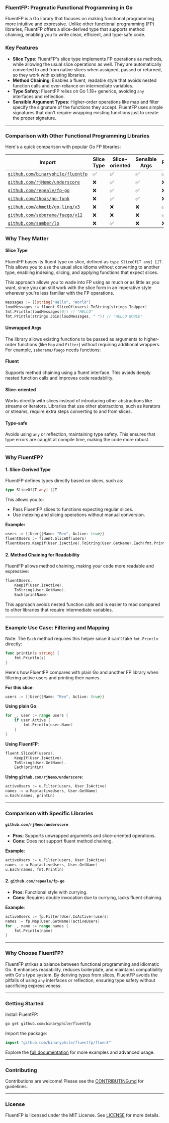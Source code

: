 ### FluentFP: Pragmatic Functional Programming in Go

FluentFP is a Go library that focuses on making functional programming more intuitive and expressive. Unlike other functional programming (FP) libraries, FluentFP offers a slice-derived type that supports method chaining, enabling you to write clean, efficient, and type-safe code.

### Key Features

- **Slice Type**: FluentFP's slice type implements FP operations as methods, while allowing the usual slice operations as well.  They are automatically converted to and from native slices when assigned, passed or returned, so they work with existing libraries.
- **Method Chaining**: Enables a fluent, readable style that avoids nested function calls and over-reliance on intermediate variables.
- **Type Safety**: FluentFP relies on Go 1.18+ generics, avoiding `any` interfaces and reflection.
- **Sensible Argument Types**: Higher-order operations like map and filter specify the signature of the functions they accept.  FluentFP uses simple signatures that don't require wrapping existing functions just to create the proper signature.

---

### Comparison with Other Functional Programming Libraries

Here's a quick comparison with popular Go FP libraries:

| Import                                                                       | Slice Type | Slice-oriented | Sensible Args | Fluent | Type-safe |
| ---------------------------------------------------------------------------- | ---------- | -------------- | ------------- | ------ | --------- |
| [`github.com/binaryphile/fluentfp`](https://github.com/binaryphile/fluentfp) | ✅          | ✅              | ✅             | ✅      | ✅         |
| [`github.com/rjNemo/underscore`](https://github.com/rjNemo/underscore)       | ❌          | ✅              | ✅             | ❌      | ✅         |
| [`github.com/repeale/fp-go`](https://github.com/repeale/fp-go)               | ❌          | ✅              | ✅             | ❌      | ❌         |
| [`github.com/thoas/go-funk`](https://github.com/thoas/go-funk)               | ❌          | ✅              | ✅             | ❌      | ❌         |
| [`github.com/ahmetb/go-linq/v3`](https://github.com/ahmetb/go-linq)          | ❌          | ❌              | ❌             | ✅      | ❌         |
| [`github.com/seborama/fuego/v12`](https://github.com/seborama/fuego)         | ❌          | ❌              | ❌             | ✅      | ❌         |
| [`github.com/samber/lo`](https://github.com/samber/lo)                       | ❌          | ✅              | ❌             | ❌      | ✅         |

### Why They Matter

#### Slice Type

FluentFP bases its fluent type on slice, defined as `type SliceOf[T any] []T`. This allows you to use the usual slice idioms without converting to another type, enabling indexing, slicing, and applying functions that expect slices.

This approach allows you to wade into FP using as much or as little as you want, since you can still work with the slice form in an imperative style wherever you're less familiar with the FP operations.

```go
messages := []string{"Hello", "World"}
loudMessages := fluent.SliceOf(users).ToString(strings.ToUpper)
fmt.Println(loudMessages[0]) // "HELLO"
fmt.Println(strings.Join(loudMessages, " ")) // "HELLO WORLD"
```

#### Unwrapped Args

The library allows existing functions to be passed as arguments to higher-order functions (like `Map` and `Filter`) without requiring additional wrappers. For example, `seborama/fuego` needs functions:



#### Fluent
Supports method chaining using a fluent interface. This avoids deeply nested function calls and improves code readability.

#### Slice-oriented

Works directly with slices instead of introducing other abstractions like streams or iterators. Libraries that use other abstractions, such as iterators or streams, require extra steps converting to and from slices.

#### Type-safe

Avoids using `any` or reflection, maintaining type safety. This ensures that type errors are caught at compile time, making the code more robust.

--- 

### Why FluentFP?

#### 1. Slice-Derived Type
FluentFP defines types directly based on slices, such as:

```go
type SliceOf[T any] []T
```

This allows you to:
- Pass FluentFP slices to functions expecting regular slices.
- Use indexing and slicing operations without manual conversion.
  
**Example:**
```go
users := []User{{Name: "Ren", Active: true}}
fluentUsers := fluent.SliceOf(users)
fluentUsers.KeepIf(User.IsActive).ToString(User.GetName).Each(fmt.Println)
```

#### 2. Method Chaining for Readability
FluentFP allows method chaining, making your code more readable and expressive:

```go
fluentUsers.
    KeepIf(User.IsActive).
    ToString(User.GetName).
    Each(printName)
```

This approach avoids nested function calls and is easier to read compared to other libraries that require intermediate variables.

---

### Example Use Case: Filtering and Mapping

Note: The `Each` method requires this helper since it can't take `fmt.Println` directly:

```go
func printLn(s string) {
	fmt.Println(s)
}
```

Here's how FluentFP compares with plain Go and another FP library when filtering active users and printing their names.

**For this slice**:

```go
users := []User{{Name: "Ren", Active: true}}
```

**Using plain Go**:

```go
for _, user := range users {
    if user.Active {
        fmt.Println(user.Name)
    }
}
```

**Using FluentFP**:

```go
fluent.SliceOf(users).
    KeepIf(User.IsActive).
    ToString(User.GetName).
    Each(printLn)
```

**Using `github.com/rjNemo/underscore`**:

```go
activeUsers := u.Filter(users, User.IsActive)
names := u.Map(activeUsers, User.GetName)
u.Each(names, printLn)
```

---

### Comparison with Specific Libraries

#### `github.com/rjNemo/underscore`

- **Pros**: Supports unwrapped arguments and slice-oriented operations.
- **Cons**: Does not support fluent method chaining.
  
**Example**:
```go
activeUsers := u.Filter(users, User.IsActive)
names := u.Map(activeUsers, User.GetName)
u.Each(names, fmt.Println)
```

#### 2. `github.com/repeale/fp-go`
- **Pros**: Functional style with currying.
- **Cons**: Requires double invocation due to currying, lacks fluent chaining.

**Example**:
```go
activeUsers := fp.Filter(User.IsActive)(users)
names := fp.Map(User.GetName)(activeUsers)
for _, name := range names {
    fmt.Println(name)
}
```

---

### Why Choose FluentFP?

FluentFP strikes a balance between functional programming and idiomatic Go. It enhances readability, reduces boilerplate, and maintains compatibility with Go's type system. By deriving types from slices, FluentFP avoids the pitfalls of using `any` interfaces or reflection, ensuring type safety without sacrificing expressiveness.

---

### Getting Started

Install FluentFP:

```bash
go get github.com/binaryphile/fluentfp
```

Import the package:

```go
import "github.com/binaryphile/fluentfp/fluent"
```

Explore the [full documentation](https://github.com/binaryphile/fluentfp) for more examples and advanced usage.

---

### Contributing

Contributions are welcome! Please see the [CONTRIBUTING.md](CONTRIBUTING.md) for guidelines.

---

### License
FluentFP is licensed under the MIT License. See [LICENSE](LICENSE) for more details.
